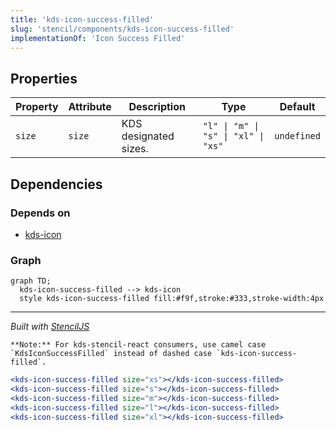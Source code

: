 ```yaml
---
title: 'kds-icon-success-filled'
slug: 'stencil/components/kds-icon-success-filled'
implementationOf: 'Icon Success Filled'
---
```

## Properties

| Property | Attribute | Description           | Type                                | Default     |
| -------- | --------- | --------------------- | ----------------------------------- | ----------- |
| `size`   | `size`    | KDS designated sizes. | `"l" \| "m" \| "s" \| "xl" \| "xs"` | `undefined` |


## Dependencies

### Depends on

- [kds-icon](../../kds-icon)

### Graph
```mermaid
graph TD;
  kds-icon-success-filled --> kds-icon
  style kds-icon-success-filled fill:#f9f,stroke:#333,stroke-width:4px
```

----------------------------------------------

*Built with [StencilJS](https://stenciljs.com/)*



```Message { "props" : { "className" : "mb-16" } }
**Note:** For kds-stencil-react consumers, use camel case `KdsIconSuccessFilled` instead of dashed case `kds-icon-success-filled`.
```

```jsx
<kds-icon-success-filled size="xs"></kds-icon-success-filled>
<kds-icon-success-filled size="s"></kds-icon-success-filled>
<kds-icon-success-filled size="m"></kds-icon-success-filled>
<kds-icon-success-filled size="l"></kds-icon-success-filled>
<kds-icon-success-filled size="xl"></kds-icon-success-filled>
```
